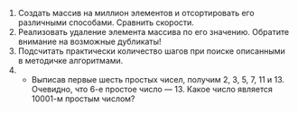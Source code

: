 1. Создать массив на миллион элементов и отсортировать его различными способами. Сравнить скорости.
2. Реализовать удаление элемента массива по его значению. Обратите внимание на возможные   дубликаты!
3. Подсчитать практически количество шагов при поиске описанными в методичке алгоритмами.
4. * Выписав первые шесть простых чисел, получим 2, 3, 5, 7, 11 и 13. Очевидно, что 6-е простое
     число — 13. Какое число является 10001-м простым числом?
